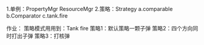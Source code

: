 1.单例：PropertyMgr ResourceMgr
2.策略：Strategy
    a.comparable
    b.Comparator
    c.tank.fire
    
作业：
    策略模式用用到：Tank fire
    策略1：默认策略一颗子弹
    策略2：四个方向同时打出子弹
    策略3：打核弹
    